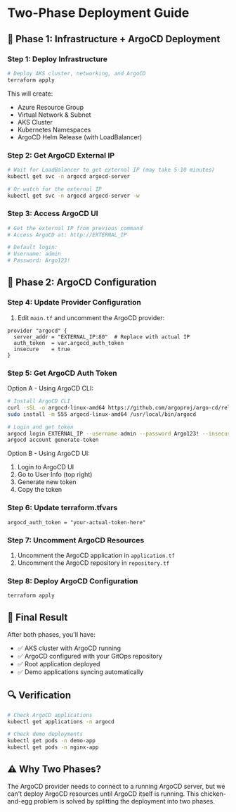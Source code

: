 # Two-Phase Deployment Guide

## 🚀 Phase 1: Infrastructure + ArgoCD Deployment

### Step 1: Deploy Infrastructure
```bash
# Deploy AKS cluster, networking, and ArgoCD
terraform apply
```

This will create:
- Azure Resource Group
- Virtual Network & Subnet  
- AKS Cluster
- Kubernetes Namespaces
- ArgoCD Helm Release (with LoadBalancer)

### Step 2: Get ArgoCD External IP
```bash
# Wait for LoadBalancer to get external IP (may take 5-10 minutes)
kubectl get svc -n argocd argocd-server

# Or watch for the external IP
kubectl get svc -n argocd argocd-server -w
```

### Step 3: Access ArgoCD UI
```bash
# Get the external IP from previous command
# Access ArgoCD at: http://EXTERNAL_IP

# Default login:
# Username: admin
# Password: Argo123!
```

## 🔧 Phase 2: ArgoCD Configuration

### Step 4: Update Provider Configuration
1. Edit `main.tf` and uncomment the ArgoCD provider:
```hcl
provider "argocd" {
  server_addr = "EXTERNAL_IP:80"  # Replace with actual IP
  auth_token  = var.argocd_auth_token
  insecure    = true
}
```

### Step 5: Get ArgoCD Auth Token
Option A - Using ArgoCD CLI:
```bash
# Install ArgoCD CLI
curl -sSL -o argocd-linux-amd64 https://github.com/argoproj/argo-cd/releases/latest/download/argocd-linux-amd64
sudo install -m 555 argocd-linux-amd64 /usr/local/bin/argocd

# Login and get token
argocd login EXTERNAL_IP --username admin --password Argo123! --insecure
argocd account generate-token
```

Option B - Using ArgoCD UI:
1. Login to ArgoCD UI
2. Go to User Info (top right) 
3. Generate new token
4. Copy the token

### Step 6: Update terraform.tfvars
```hcl
argocd_auth_token = "your-actual-token-here"
```

### Step 7: Uncomment ArgoCD Resources
1. Uncomment the ArgoCD application in `application.tf`
2. Uncomment the ArgoCD repository in `repository.tf`

### Step 8: Deploy ArgoCD Configuration
```bash
terraform apply
```

## 🎯 Final Result
After both phases, you'll have:
- ✅ AKS cluster with ArgoCD running
- ✅ ArgoCD configured with your GitOps repository
- ✅ Root application deployed
- ✅ Demo applications syncing automatically

## 🔍 Verification
```bash
# Check ArgoCD applications
kubectl get applications -n argocd

# Check demo deployments
kubectl get pods -n demo-app
kubectl get pods -n nginx-app
```

## ⚠️ Why Two Phases?
The ArgoCD provider needs to connect to a running ArgoCD server, but we can't deploy ArgoCD resources until ArgoCD itself is running. This chicken-and-egg problem is solved by splitting the deployment into two phases.
